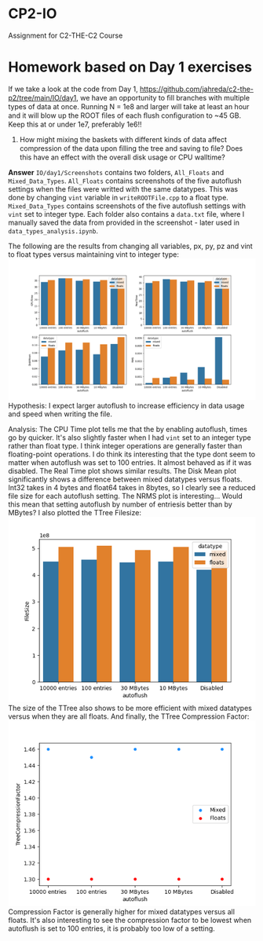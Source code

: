 # CP2-IO
Assignment for C2-THE-C2 Course

# Homework based on Day 1 exercises
If we take a look at the code from Day 1, https://github.com/jahreda/c2-the-p2/tree/main/IO/day1, we have an opportunity to ﬁll branches with multiple types of data at once. Running N = 1e8 and larger will take at least an hour and it will blow up the ROOT ﬁles of each ﬂush conﬁguration to ~45 GB. Keep this at or under 1e7, preferably 1e6!!

1. How might mixing the baskets with different kinds of data affect compression of the data upon ﬁlling the tree and saving to ﬁle? Does this have an effect with the overall disk usage or CPU walltime?

**Answer** 
`IO/day1/Screenshots` contains two folders, `All_Floats` and `Mixed_Data_Types`. `All_Floats` contains screenshots of the five autoflush settings when the files were writted with the same datatypes. This was done by changing `vint` variable in `writeROOTFile.cpp` to a float type. `Mixed_Data_Types` contains screenshots of the five autoflush settings with `vint` set to integer type. Each folder also contains a `data.txt` file, where I manually saved the data from provided in the screenshot - later used in `data_types_analysis.ipynb`. 

The following are the results from changing all variables, px, py, pz and vint to float types versus maintaining vint to integer type: 
![analysis](IO/day1/datatype_analysis.png)
Hypothesis: I expect larger autoflush to increase efficiency in data usage and speed when writing the file.

Analysis: The CPU Time plot tells me that the by enabling autoflush, times go by quicker. It's also slightly faster when I had `vint` set to an integer type rather than float type. I think integer operations are generally faster than floating-point operations. I do think its interesting that the type dont seem to matter when autoflush was set to 100 entries. It almost behaved as if it was disabled. 
The Real Time plot shows similar results.
The Disk Mean plot significantly shows a difference between mixed datatypes versus floats. Int32 takes in 4 bytes and float64 takes in 8bytes, so I clearly see a reduced file size for each autoflush setting. 
The NRMS plot is interesting... Would this mean that setting autoflush by number of entriesis better than by MBytes? 
I also plotted the TTree Filesize: 
![Tfilesize](IO/day1/datatype_analysis_filesize.png)
The size of the TTree also shows to be more efficient with mixed datatypes versus when they are all floats. 
And finally, the TTree Compression Factor:
![TCF](IO/day1/datatype_analysis_compressfactor.png)
Compression Factor is generally higher for mixed datatypes versus all floats. It's also interesting to see the compression factor to be lowest when autoflush is set to 100 entries, it is probably too low of a setting. 

